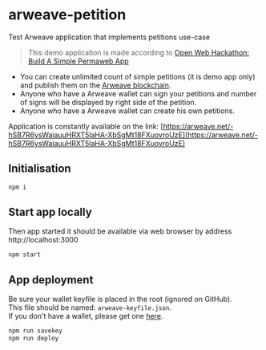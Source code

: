# arweave-petition
Test Arweave application that implements petitions use-case

> This demo application is made according to [Open Web Hackathon: Build A Simple Permaweb App](https://gitcoin.co/issue/ArweaveTeam/Bounties/1/2929)  

- You can create unlimited count of simple petitions (it is demo app only) and publish them on the [Arweave blockchain](https://www.arweave.org/).  
- Anyone who have a Arweave wallet can sign your petitions and number of signs will be displayed by right side of the petition. 
- Anyone who have a Arweave wallet can create his own petitions. 

Application is constantly available on the link: [https://arweave.net/-hSB7R6ysWaiauuHRXT5laHA-XbSgMt18FXuovroUzE](https://arweave.net/-hSB7R6ysWaiauuHRXT5laHA-XbSgMt18FXuovroUzE)

## Initialisation
```sh
npm i
```

## Start app locally

Then app started it should be available via web browser by address http://localhost:3000

```sh
npm start
```

## App deployment

Be sure your wallet keyfile is placed in the root (ignored on GitHub).  
This file should be named: `arweave-keyfile.json`.  
If you don't have a wallet, please get one [here](https://tokens.arweave.org/).

```sh
npm run savekey
npm run deploy
```